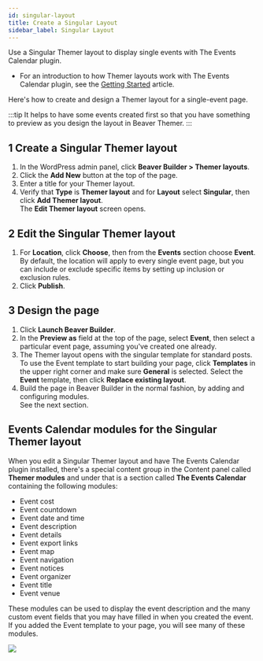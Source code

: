 ```yaml
---
id: singular-layout
title: Create a Singular Layout
sidebar_label: Singular Layout
---
```


Use a Singular Themer layout to display single events with The Events Calendar plugin.

* For an introduction to how Themer layouts work with The Events Calendar plugin, see the [Getting Started](getting-started.md) article.

Here's how to create and design a Themer layout for a single-event page.

:::tip
It helps to have some events created first so that you have something to preview as you design the layout in Beaver Themer.
:::

## 1 Create a Singular Themer layout

1. In the WordPress admin panel, click **Beaver Builder > Themer layouts**.
2. Click the **Add New** button at the top of the page.
3. Enter a title for your Themer layout.
4. Verify that **Type** is **Themer layout** and for **Layout** select **Singular**, then click **Add Themer layout**.  
The **Edit Themer layout** screen opens.

## 2 Edit the Singular Themer layout

1. For **Location**, click **Choose**, then from the **Events** section choose **Event**.  
By default, the location will apply to every single event page, but you can include or exclude specific items by setting up inclusion or exclusion rules.
2. Click **Publish**.

## 3 Design the page

1. Click **Launch Beaver Builder**.
2. In the **Preview as**  field at the top of the page, select **Event**, then select a particular event page, assuming you've created one already.
3. The Themer layout opens with the singular template for standard posts. To use the Event template to start building your page, click **Templates** in the upper right corner and make sure **General** is selected. Select the **Event** template, then click **Replace existing layout**.
4. Build the page in Beaver Builder in the normal fashion, by adding and configuring modules.  
See the next section.

## Events Calendar modules for the Singular Themer layout

When you edit a Singular Themer layout and have The Events Calendar plugin installed, there's a special content group in the Content panel called **Themer modules**  and under that is a section called **The Events Calendar** containing the following modules:

* Event cost
* Event countdown
* Event date and time
* Event description
* Event details
* Event export links
* Event map
* Event navigation
* Event notices
* Event organizer
* Event title
* Event venue

These modules can be used to display the event description and the many custom event fields that you may have filled in when you created the event. If you added the Event template to your page, you will see many of these modules.

![](/img/create-a-singular-themer-layout-for-the-events-calendar-plugin-eb1f1455.png)
